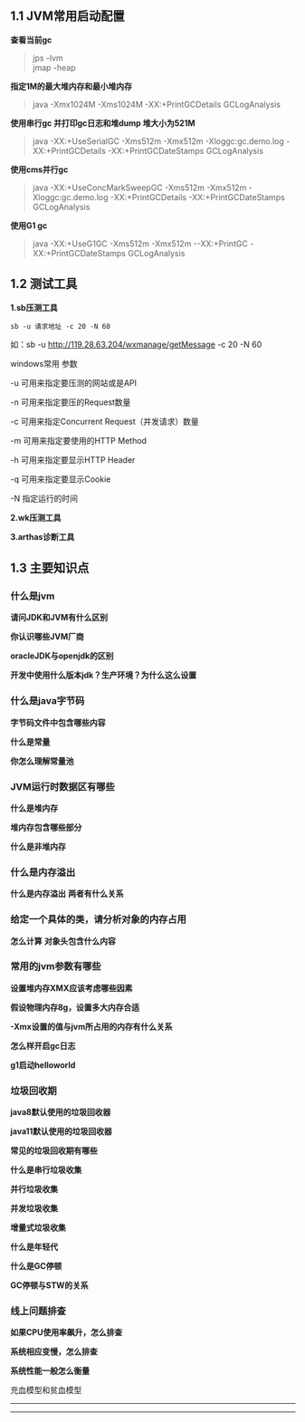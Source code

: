 

## 1.1 JVM常用启动配置


**查看当前gc**

> jps -lvm  </br>
> jmap -heap


**指定1M的最大堆内存和最小堆内存**

> java -Xmx1024M -Xms1024M  -XX:+PrintGCDetails GCLogAnalysis


**使用串行gc 并打印gc日志和堆dump  堆大小为521M**

> java -XX:+UseSerialGC -Xms512m -Xmx512m -Xloggc:gc.demo.log -XX:+PrintGCDetails -XX:+PrintGCDateStamps GCLogAnalysis

**使用cms并行gc**
> java -XX:+UseConcMarkSweepGC  -Xms512m -Xmx512m  -Xloggc:gc.demo.log  -XX:+PrintGCDetails -XX:+PrintGCDateStamps GCLogAnalysis

**使用G1 gc**
> java -XX:+UseG1GC -Xms512m -Xmx512m  --XX:+PrintGC  -XX:+PrintGCDateStamps GCLogAnalysis



## 1.2 测试工具

**1.sb压测工具**    

    sb -u 请求地址 -c 20 -N 60

如：sb -u http://119.28.63.204/wxmanage/getMessage -c 20 -N 60

windows常用  参数

-u 可用来指定要压测的网站或是API

-n 可用来指定要压的Request数量

-c 可用来指定Concurrent Request（并发请求）数量

-m 可用来指定要使用的HTTP Method

-h 可用来指定要显示HTTP Header

-q 可用来指定要显示Cookie

-N 指定运行的时间

**2.wk压测工具**





**3.arthas诊断工具**



## 1.3 主要知识点

### 什么是jvm

**请问JDK和JVM有什么区别**

**你认识哪些JVM厂商**

**oracleJDK与openjdk的区别**

**开发中使用什么版本jdk？生产环境？为什么这么设置**

### 什么是java字节码

**字节码文件中包含哪些内容**

**什么是常量**

**你怎么理解常量池**

### JVM运行时数据区有哪些

**什么是堆内存**

**堆内存包含哪些部分**

**什么是非堆内存**


### 什么是内存溢出

**什么是内存溢出**
**两者有什么关系**

### 给定一个具体的类，请分析对象的内存占用

**怎么计算**
**对象头包含什么内容**

### 常用的jvm参数有哪些

**设置堆内存XMX应该考虑哪些因素**

**假设物理内存8g，设置多大内存合适**

**-Xmx设置的值与jvm所占用的内存有什么关系**

**怎么样开启gc日志**

**g1启动helloworld**


### 垃圾回收期

**java8默认使用的垃圾回收器**

**java11默认使用的垃圾回收器**

**常见的垃圾回收期有哪些**

**什么是串行垃圾收集**

**并行垃圾收集**

**并发垃圾收集**

**增量式垃圾收集**

**什么是年轻代**

**什么是GC停顿**

**GC停顿与STW的关系**

### 线上问题排查

**如果CPU使用率飙升，怎么排查**

**系统相应变慢，怎么排查**

**系统性能一般怎么衡量**


充血模型和贫血模型
****
****